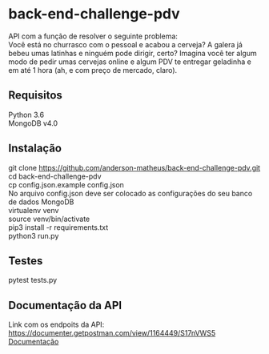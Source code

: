 # back-end-challenge-pdv
API com a função de resolver o seguinte problema:<br />
Você está no churrasco com o pessoal e acabou a cerveja? A galera já bebeu umas latinhas e ninguém pode dirigir, certo? Imagina você ter algum modo de pedir umas cervejas online e algum PDV te entregar geladinha e em até 1 hora (ah, e com preço de mercado, claro).

## Requisitos
Python 3.6<br />
MongoDB v4.0<br />

## Instalação
git clone https://github.com/anderson-matheus/back-end-challenge-pdv.git<br />
cd back-end-challenge-pdv<br />
cp config.json.example config.json<br />
No arquivo config.json deve ser colocado as configurações do seu banco de dados MongoDB<br />
virtualenv venv<br />
source venv/bin/activate<br />
pip3 install -r requirements.txt<br />
python3 run.py<br />

## Testes
pytest tests.py

## Documentação da API
Link com os endpoits da API: https://documenter.getpostman.com/view/1164449/S17nVWS5<br />
<a href="https://documenter.getpostman.com/view/1164449/S17nVWS5" target="_blank">Documentação</a>
